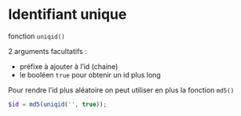 # Identifiant unique

fonction `uniqid()`

2 arguments facultatifs :

- préfixe à ajouter à l’id (chaine)
- le booléen `true` pour obtenir un id plus long

Pour rendre l’id plus aléatoire on peut utiliser en plus la fonction `md5()`

```php
$id = md5(uniqid('', true));
```
